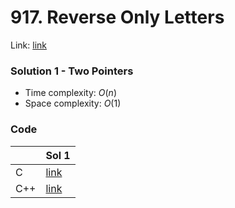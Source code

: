 # 917. Reverse Only Letters
Link: [link](https://leetcode.com/problems/reverse-only-letters/)

### Solution 1 - Two Pointers
* Time complexity: $O(n)$
* Space complexity: $O(1)$

### Code
||Sol 1|
|-|-|
|C|[link](./sol_1/main.c)|
|C++|[link](./sol_1/main.cpp)|